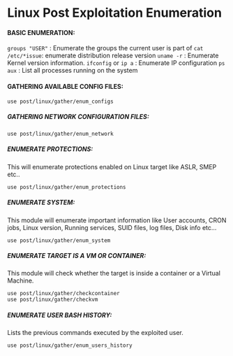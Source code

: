 # Linux Post Exploitation Enumeration
#### BASIC ENUMERATION:

`groups "USER"` : Enumerate the groups the current user is part of
`cat /etc/*issue`: enumerate distribution release version
`uname -r` : Enumerate Kernel version information.
`ifconfig` or `ip a` : Enumerate IP configuration
`ps aux` : List all processes running on the system

#### GATHERING AVAILABLE CONFIG FILES:
```
use post/linux/gather/enum_configs
```

##### GATHERING NETWORK CONFIGURATION FILES:
```
use post/linux/gather/enum_network 
```

##### ENUMERATE PROTECTIONS:
This will enumerate protections enabled on Linux target like ASLR, SMEP etc..

```
use post/linux/gather/enum_protections 
```

##### ENUMERATE SYSTEM:
This module will enumerate important information like User accounts, CRON jobs, Linux version, Running services, SUID files, log files, Disk info etc...

```
use post/linux/gather/enum_system
```

##### ENUMERATE TARGET IS A VM OR CONTAINER:
This module will check whether the target is inside a container or a Virtual Machine.

```
use post/linux/gather/checkcontainer
use post/linux/gather/checkvm
```

##### ENUMERATE USER BASH HISTORY:
Lists the previous commands executed by the exploited user.

```
use post/linux/gather/enum_users_history
```
